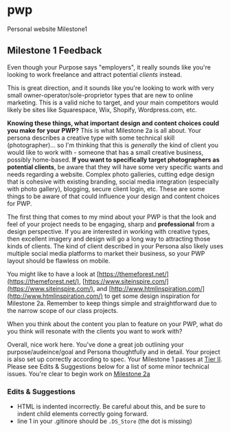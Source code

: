 # pwp
Personal website Milestone1 

## Milestone 1 Feedback
Even though your Purpose says "employers", it really sounds like you're looking to work freelance and attract potential *clients* instead.

This is great direction, and it sounds like you're looking to work with very small owner-operator/sole-proprietor types that are new to online marketing. This is a valid niche to target, and your main competitors would likely be sites like Squarespace, Wix, Shopify, Wordpress.com, etc.

**Knowing these things, what important design and content choices could you make for your PWP?** This is what Milestone 2a is all about. Your persona describes a creative type with some technical skill (photographer)... so I'm thinking that this is *generally* the kind of client you would like to work with - someone that has a small creative business, possibly home-based. **If you want to specifically target photographers as potential clients**, be aware that they will have some very specific wants and needs regarding a website. Complex photo galleries, cutting edge design that is cohesive with existing branding, social media integration (especially with photo gallery), blogging, secure client login, etc. These are some things to be aware of that could influence your design and content choices for PWP.

The first thing that comes to my mind about your PWP is that the look and feel of your project needs to be engaging, sharp and **professional** from a design perspective. If you are interested in working with creative types, then excellent imagery and design will go a long way to attracting those kinds of clients. The kind of client described in your Persona also likely uses multiple social media platforms to market their business, so your PWP layout should be flawless on mobile.

You might like to have a look at [https://themeforest.net/](https://themeforest.net/),  [https://www.siteinspire.com/](https://www.siteinspire.com/), and [http://www.htmlinspiration.com/](http://www.htmlinspiration.com/) to get some design inspiration for Milestone 2a. Remember to keep things simple and straightforward due to the narrow scope of our class projects.

When you think about the content you plan to feature on your PWP, what do you think will resonate with the clients you want to work with? 

Overall, nice work here. You've done a great job outlining your purpose/audeince/goal and Persona thoughtfully and in detail. Your project is also set up correctly according to spec. Your Milestone 1 passes at [Tier II](https://bootcamp-coders.cnm.edu/projects/personal/rubric/). Please see Edits &amp; Suggestions below for a list of some minor technical issues. You're clear to begin work on [Milestone 2a](https://bootcamp-coders.cnm.edu/projects/personal/milestone-two/)

### Edits &amp; Suggestions
- HTML is indented incorrectly. Be careful about this, and be sure to indent child elements correctly going forward.
- line 1 in your .gitinore should be `.DS_Store` (the dot is missing)
